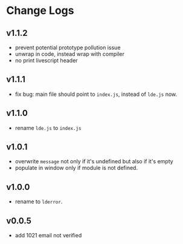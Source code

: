 # Change Logs

## v1.1.2

 - prevent potential prototype pollution issue
 - unwrap in code, instead wrap with compiler
 - no print livescript header


## v1.1.1

 - fix bug: main file should point to `index.js`, instead of `lde.js` now.


## v1.1.0

 - rename `lde.js` to `index.js`


## v1.0.1

 - overwrite `message` not only if it's undefined but also if it's empty
 - populate in window only if module is not defined.


## v1.0.0

 - rename to `lderror`.


## v0.0.5

 - add 1021 email not verified
